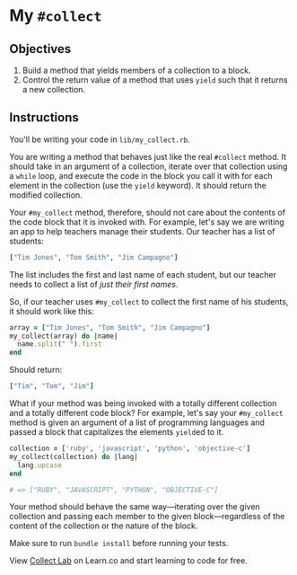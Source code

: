# My `#collect`

## Objectives

1. Build a method that yields members of a collection to a block. 
2. Control the return value of a method that uses `yield` such that it returns a new collection. 

## Instructions

You'll be writing your code in `lib/my_collect.rb`. 

You are writing a method that behaves just like the real `#collect` method. It should take in an argument of a collection, iterate over that collection using a `while` loop, and execute the code in the block you call it with for each element in the collection (use the `yield` keyword). It should return the modified collection. 

Your `#my_collect` method, therefore, should not care about the contents of the code block that it is invoked with. For example, let's say we are writing an app to help teachers manage their students. Our teacher has a list of students:

```ruby
["Tim Jones", "Tom Smith", "Jim Campagno"]
```

The list includes the first and last name of each student, but our teacher needs to collect a list of *just their first names*. 

So, if our teacher uses `#my_collect` to collect the first name of his students, it should work like this: 

```ruby
array = ["Tim Jones", "Tom Smith", "Jim Campagno"]
my_collect(array) do |name|
  name.split(" ").first
end
```

Should return: 

```ruby
["Tim", "Tom", "Jim"]
```

What if your method was being invoked with a totally different collection and a totally different code block? For example, let's say your `#my_collect` method is given an argument of a list of programming languages and passed a block that capitalizes the elements `yield`ed to it. 

```ruby
collection = ['ruby', 'javascript', 'python', 'objective-c']
my_collect(collection) do |lang|
  lang.upcase
end

# => ["RUBY", "JAVASCRIPT", "PYTHON", "OBJECTIVE-C"]
```

Your method should behave the same way––iterating over the given collection and passing each member to the given block––regardless of the content of the collection or the nature of the block.


Make sure to run `bundle install` before running your tests.

<p class='util--hide'>View <a href='https://learn.co/lessons/my-collect'>Collect Lab</a> on Learn.co and start learning to code for free.</p>
